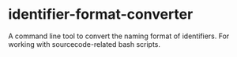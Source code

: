 # identifier-format-converter
A command line tool to convert the naming format of identifiers. For working with sourcecode-related bash scripts.
